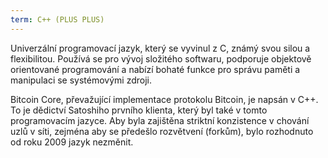 ```yaml
---
term: C++ (PLUS PLUS)
---
```


Univerzální programovací jazyk, který se vyvinul z C, známý svou silou a flexibilitou. Používá se pro vývoj složitého softwaru, podporuje objektově orientované programování a nabízí bohaté funkce pro správu paměti a manipulaci se systémovými zdroji.

Bitcoin Core, převažující implementace protokolu Bitcoin, je napsán v C++. To je dědictví Satoshiho prvního klienta, který byl také v tomto programovacím jazyce. Aby byla zajištěna striktní konzistence v chování uzlů v síti, zejména aby se předešlo rozvětvení (forkům), bylo rozhodnuto od roku 2009 jazyk nezměnit.